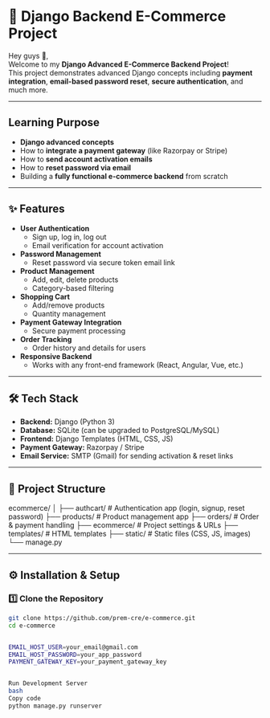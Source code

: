 # 🛒 Django Backend E-Commerce Project

Hey guys 👋,  
Welcome to my **Django Advanced E-Commerce Backend Project**!  
This project demonstrates advanced Django concepts including **payment integration**, **email-based password reset**, **secure authentication**, and much more.

---

## Learning Purpose

- **Django advanced concepts**
- How to **integrate a payment gateway** (like Razorpay or Stripe)
- How to **send account activation emails**
- How to **reset password via email**
- Building a **fully functional e-commerce backend** from scratch

---

## ✨ Features
- **User Authentication**
  - Sign up, log in, log out
  - Email verification for account activation
- **Password Management**
  - Reset password via secure token email link
- **Product Management**
  - Add, edit, delete products
  - Category-based filtering
- **Shopping Cart**
  - Add/remove products
  - Quantity management
- **Payment Gateway Integration**
  - Secure payment processing
- **Order Tracking**
  - Order history and details for users
- **Responsive Backend**
  - Works with any front-end framework (React, Angular, Vue, etc.)

---

## 🛠 Tech Stack
- **Backend:** Django (Python 3)
- **Database:** SQLite (can be upgraded to PostgreSQL/MySQL)
- **Frontend:** Django Templates (HTML, CSS, JS)
- **Payment Gateway:** Razorpay / Stripe
- **Email Service:** SMTP (Gmail) for sending activation & reset links

---

## 📂 Project Structure
ecommerce/
│
├── authcart/ # Authentication app (login, signup, reset password)
├── products/ # Product management app
├── orders/ # Order & payment handling
├── ecommerce/ # Project settings & URLs
├── templates/ # HTML templates
├── static/ # Static files (CSS, JS, images)
└── manage.py



---

## ⚙️ Installation & Setup

### 1️⃣ Clone the Repository
```bash
git clone https://github.com/prem-cre/e-commerce.git
cd e-commerce


EMAIL_HOST_USER=your_email@gmail.com
EMAIL_HOST_PASSWORD=your_app_password
PAYMENT_GATEWAY_KEY=your_payment_gateway_key


Run Development Server
bash
Copy code
python manage.py runserver
